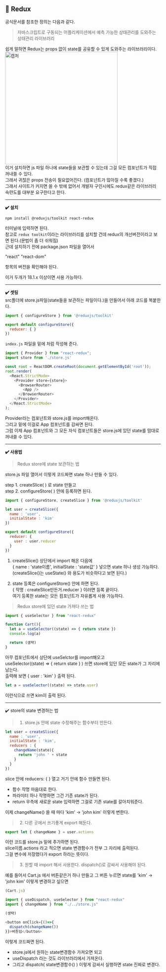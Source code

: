 ## 📌 Redux
공식문서를 참조한 정의는 다음과 같다.   
>  자바스크립트로 구동되는 어플리케이션에서 예측 가능한 상태관리를 도와주는 상태관리 라이브러리

쉽게 말하면 Redux는 props 없이 state를 공유할 수 있게 도와주는 라이브러리이다.   
<img width="364" alt="캡처" src="https://user-images.githubusercontent.com/85857465/180614082-583c3571-f37b-49b4-9614-8abdd869e885.png">   
이거 설치하면 js 파일 하나에 state들을 보관할 수 있는데 그걸 모든 컴포넌트가 직접 꺼내쓸 수 있다.   
그래서 귀찮은 props 전송이 필요없어진다. (컴포넌트가 많아질 수록 좋겠다.)   
그래서 사이트가 커지면 쓸 수 밖에 없어서 개발자 구인시에도 redux같은 라이브러리 숙련도를 대부분 요구한다고 한다.
***
**✔️ 설치**
```
npm install @reduxjs/toolkit react-redux
```
터미널에 입력하면 된다.   
참고로 `redux toolkit`이라는 라이브러리를 설치할 건데 redux의 개선버전이라고 보면 된다.(문법이 좀 더 쉬워짐)   
근데 설치하기 전에 package.json 파일을 열어서   

"react"
"react-dom" 

항목의 버전을 확인해야 된다.   

이거 두개가 18.1.x 이상이면 사용 가능하다.
***
**✔️ 셋팅**   
src폴더에 store.js파일(state들을 보관하는 파일이다.)을 만들어서 아래 코드를 복붙한다.
```javascript
import { configureStore } from '@reduxjs/toolkit'

export default configureStore({
  reducer: { }
}) 
```

`index.js` 파일을 밑에 처럼 작성해 준다.
```javascript
import { Provider } from "react-redux";
import store from './store.js'

const root = ReactDOM.createRoot(document.getElementById('root'));
root.render(
  <React.StrictMode>
    <Provider store={store}>
      <BrowserRouter>
        <App />
      </BrowserRouter>
    </Provider>
  </React.StrictMode>
); 
```
Provider라는 컴포넌트와 store.js를 import해온다.   
그리고 밑에 <Provider store={import해온거}> 이걸로 App 컴포넌트를 감싸면 된다.   
그럼 이제 App 컴포넌트와 그 모든 자식 컴포넌트들은 store.js에 있던 state를 맘대로 꺼내쓸 수 있다.
***
**✔️ 사용법**
>Redux store에 state 보관하는 법 

store.js 파일 열어서 이렇게 코드짜면 state 하나 만들 수 있다.   

step 1. createSlice( ) 로 state 만들고   
step 2. configureStore( ) 안에 등록하면 된다.
```javascript
import { configureStore, createSlice } from '@reduxjs/toolkit'

let user = createSlice({
  name : 'user',
  initialState : 'kim'
})

export default configureStore({
  reducer: {
    user : user.reducer
  }
})
```
1. createSlice() 상단에서 import 해온 다음에   
{ name : 'state이름', initialState : 'state값' } 넣으면 state 하나 생성 가능하다.     
(createSlice()는 useState() 와 용도가 비슷하다고 보면 된다.)   

2. state 등록은 configureStore() 안에 하면 된다.   
{ 작명 : createSlice만든거.reducer } 이러면 등록 끝이다.   
여기 등록한 state는 모든 컴포넌트가 자유롭게 사용 가능하다.   

>Redux store에 있던 state 가져다 쓰는 법
```javascript
import { useSelector } from "react-redux"

function Cart(){
  let a = useSelector((state) => { return state })
  console.log(a)

  return (생략)
}
```

아무 컴포넌트에서 상단에 useSelctor를 import해오고   
useSelector((state) => { return state } ) 쓰면 store에 있던 모든 state가 그 자리에 남는다.   
출력해 보면 { user : 'kim' } 출력 된다.

```javascript
let a = useSelector((state) => state.user)
```
이런식으로 쓰면 kim이 출력 된다.
***
✔️ store의 state 변경하는 법   
>1. store.js 안에 state 수정해주는 함수부터 만든다.
```javascript
let user = createSlice({
  name : 'user',
  initialState : 'kim',
  reducers : {
    changeName(state){
      return 'john ' + state
    }
  }
}) 
```
slice 안에 reducers: { } 열고 거기 안에 함수 만들면 된다.   
- 함수 작명 마음대로 한다.   
- 파라미터 하나 작명하면 그건 기존 state가 된다.   
- return 우측에 새로운 state 입력하면 그걸로 기존 state를 갈아치워준다.   

이제 changeName() 쓸 때 마다 'kim' -> 'john kim' 이렇게 변한다.   

>2. 다른 곳에서 쓰기좋게 export 해둔다.
```javascript
export let { changeName } = user.actions
```
이런 코드를 store.js 밑에 추가하면 된다.   
slice이름.actions 라고 적으면 state 변경함수가 전부 그 자리에 출력된다.   
그걸 변수에 저장했다가 export 하라는 뜻이다.   

>3. 원할 때 import 해서 사용한다. dispatch()로 감싸서 사용해야 된다.

예를 들어서 Cart.js 에서 버튼같은거 하나 만들고
그 버튼 누르면 state를 'kim' -> 'john kim' 이렇게 변경하고 싶으면
```javascript
(Cart.js)

import { useDispatch, useSelector } from "react-redux"
import { changeName } from "./../store.js"

(생략) 

<button onClick={()=>{
  dispatch(changeName())
}}>버튼임</button>
```
이렇게 코드짜면 된다.
- store.js에서 원하는 state변경함수 가져오면 되고   
- useDispatch 라는 것도 라이브러리에서 가져온다.   
- 그리고 dispatch( state변경함수() ) 이렇게 감싸서 실행하면 state 진짜로 변경다. 
